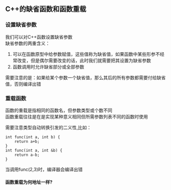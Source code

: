 ## C++的缺省函数和函数重载  

### 设置缺省参数  
我们可以对C++函数设置缺省参数  
缺省参数的两重含义：  
1. 可以在函数原型中给参数赋值，这些值称为缺省值，如果函数中某些形参不经常改变，但是偶尔需要改变的话，此时我们就需要把其设置为缺省参数   
2. 函数调用时允许缺省部分或全部参数  

需要注意的是：如果给某个参数一个缺省值，那么其后的所有参数都需要付给缺省值，否则编译出错  

### 重载函数  
函数的重载是指相同的函数名，但参数类型或个数不同  
函数重载往往是在是实现某种意义相同但所需参数列表不同的函数时使用  

需要注意类型自动转换引发的二义性,比如：  

	int func(int a, int b) {
		return a+b;
	}
	int func(int a, int &b) {
		return a-b;
	}
当调用func(2,3)时，编译器会编译出错  

#### 函数重载为何地址一样?

